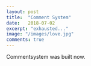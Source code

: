 ```yaml
---
layout: post
title:  "Comment System"
date:   2018-07-02
excerpt: "exhausted..."
image: "/images/love.jpg"
comments: true
---
```


Commentsystem was built now.

